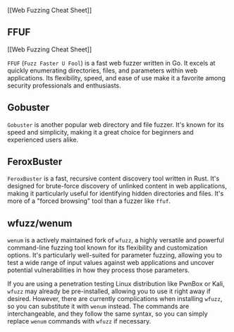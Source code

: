 
[[Web Fuzzing Cheat Sheet]]
## FFUF
[[Web Fuzzing Cheat Sheet]]

`FFUF` (`Fuzz Faster U Fool`) is a fast web fuzzer written in Go. It excels at quickly enumerating directories, files, and parameters within web applications. Its flexibility, speed, and ease of use make it a favorite among security professionals and enthusiasts.

## Gobuster

`Gobuster` is another popular web directory and file fuzzer. It's known for its speed and simplicity, making it a great choice for beginners and experienced users alike.

## FeroxBuster

`FeroxBuster` is a fast, recursive content discovery tool written in Rust. It's designed for brute-force discovery of unlinked content in web applications, making it particularly useful for identifying hidden directories and files. It's more of a "forced browsing" tool than a fuzzer like `ffuf`.


## wfuzz/wenum

`wenum` is a actively maintained fork of `wfuzz`, a highly versatile and powerful command-line fuzzing tool known for its flexibility and customization options. It's particularly well-suited for parameter fuzzing, allowing you to test a wide range of input values against web applications and uncover potential vulnerabilities in how they process those parameters.

If you are using a penetration testing Linux distribution like PwnBox or Kali, `wfuzz` may already be pre-installed, allowing you to use it right away if desired. However, there are currently complications when installing `wfuzz`, so you can substitute it with `wenum` instead. The commands are interchangeable, and they follow the same syntax, so you can simply replace `wenum` commands with `wfuzz` if necessary.